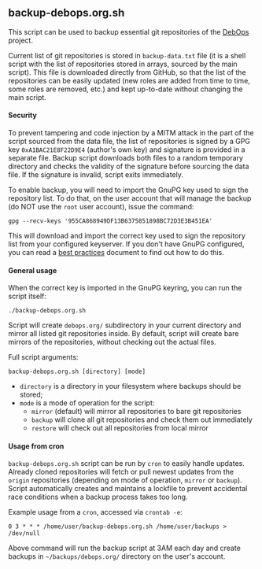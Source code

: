 ## backup-debops.org.sh

This script can be used to backup essential git repositories of the
[DebOps](https://debops.org/) project.

Current list of git repositories is stored in `backup-data.txt` file (it is
a shell script with the list of repositories stored in arrays, sourced by the main
script). This file is downloaded directly from GitHub, so that the list of the
repositories can be easily updated (new roles are added from time to time, some
roles are removed, etc.) and kept up-to-date without changing the main script.

#### Security

To prevent tampering and code injection by a MITM attack in the part of the
script sourced from the data file, the list of repositories is signed by a GPG key
`0xA1BAC21E8F22D9E4` (author's own key) and signature is provided in a separate
file. Backup script downloads both files to a random temporary directory and
checks the validity of the signature before sourcing the data file. If the
signature is invalid, script exits immediately.

To enable backup, you will need to import the GnuPG key used to sign the
repository list. To do that, on the user account that will manage the backup
(do NOT use the `root` user account), issue the command:

    gpg --recv-keys '955CA868949DF13B6375851898BC72D3E3B451EA'

This will download and import the correct key used to sign the repository list
from your configured keyserver. If you don't have GnuPG configured, you can
read a [best
practices](https://help.riseup.net/en/security/message-security/openpgp/best-practices)
document to find out how to do this.

#### General usage

When the correct key is imported in the GnuPG keyring, you can run the script itself:

    ./backup-debops.org.sh

Script will create `debops.org/` subdirectory in your current directory and
mirror all listed git repositories inside. By default, script will create bare
mirrors of the repositories, without checking out the actual files.

Full script arguments:

    backup-debops.org.sh [directory] [mode]

* `directory` is a directory in your filesystem where backups should be stored;
* `mode` is a mode of operation for the script:
  - `mirror` (default) will mirror all repositories to bare git repositories
  - `backup` will clone all git repositories and check them out immediately
  - `restore` will check out all repositories from local mirror

#### Usage from cron

`backup-debops.org.sh` script can be run by `cron` to easily handle updates.
Already cloned repositories will fetch or pull newest updates from the `origin`
repositories (depending on mode of operation, `mirror` or `backup`). Script
automatically creates and maintains a lockfile to prevent accidental race
conditions when a backup process takes too long.

Example usage from a `cron`, accessed via `crontab -e`:

    0 3 * * * /home/user/backup-debops.org.sh /home/user/backups > /dev/null

Above command will run the backup script at 3AM each day and create backups in
`~/backups/debops.org/` directory on the user's account.

